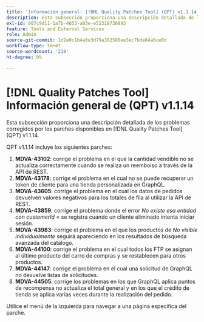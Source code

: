 ```yaml
---
title: 'Información general: [!DNL Quality Patches Tool] (QPT) v1.1.14'
description: Esta subsección proporciona una descripción detallada de los problemas corregidos por los parches disponibles en [!DNL Quality Patches Tool] (QPT) v1.1.14.
exl-id: 007c9d11-1a7b-4653-a03e-e52318730893
feature: Tools and External Services
role: Admin
source-git-commit: 1d2e0c1b4a8e3d79a362500ee3ec7bde84a6ce0d
workflow-type: tm+mt
source-wordcount: '219'
ht-degree: 0%

---
```


# [!DNL Quality Patches Tool] Información general de (QPT) v1.1.14

Esta subsección proporciona una descripción detallada de los problemas corregidos por los parches disponibles en [!DNL Quality Patches Tool] (QPT) v1.1.14.

QPT v1.1.14 incluye los siguientes parches:

1. **MDVA-43102**: corrige el problema en el que la cantidad vendible no se actualiza correctamente cuando se realiza un reembolso a través de la API de REST.
1. **MDVA-43178**: corrige el problema en el cual no se puede recuperar un token de cliente para una tienda personalizada en GraphQL.
1. **MDVA-43605**: corrige el problema en el cual los datos de pedidos devuelven valores negativos para los totales de fila al utilizar la API de REST.
1. **MDVA-43859**: corrige el problema donde el error *No existe esa entidad con customerId =* se registra cuando un cliente eliminado intenta iniciar sesión.
1. **MDVA-43983**: corrige el problema en el que los productos de *No visible individualmente* seguirá apareciendo en los resultados de búsqueda avanzada del catálogo.
1. **MDVA-44100**: corrige el problema en el cual todos los FTP se asignan al último producto del carro de compras y se restablecen para otros productos.
1. **MDVA-44147**: corrige el problema en el cual una solicitud de GraphQL no devuelve listas de solicitudes.
1. **MDVA-44505**: corrige los problemas en los que GraphQL aplica puntos de recompensa no actualiza el total general y en los que el crédito de tienda se aplica varias veces durante la realización del pedido.

Utilice el menú de la izquierda para navegar a una página específica del parche.
